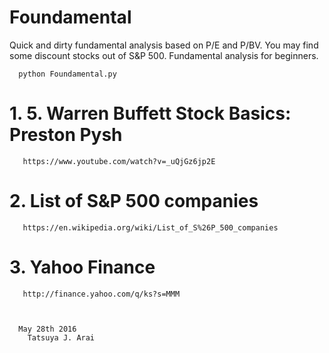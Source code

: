 # Foundamental
Quick and dirty fundamental analysis based on P/E and P/BV. You may find some discount stocks out of S&amp;P 500. Fundamental analysis for beginners. 

      python Foundamental.py
      
#   1. 5. Warren Buffett Stock Basics: Preston Pysh
       https://www.youtube.com/watch?v=_uQjGz6jp2E
#   2. List of S&P 500 companies
       https://en.wikipedia.org/wiki/List_of_S%26P_500_companies
#   3. Yahoo Finance
       http://finance.yahoo.com/q/ks?s=MMM
      
      

      May 28th 2016
        Tatsuya J. Arai 
